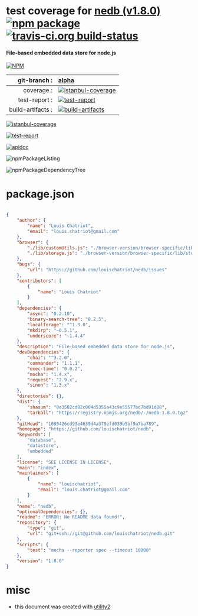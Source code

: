 # test coverage for  [nedb (v1.8.0)](https://github.com/louischatriot/nedb)  [![npm package](https://img.shields.io/npm/v/npmtest-nedb.svg?style=flat-square)](https://www.npmjs.org/package/npmtest-nedb) [![travis-ci.org build-status](https://api.travis-ci.org/npmtest/node-npmtest-nedb.svg)](https://travis-ci.org/npmtest/node-npmtest-nedb)
#### File-based embedded data store for node.js

[![NPM](https://nodei.co/npm/nedb.png?downloads=true)](https://www.npmjs.com/package/nedb)

| git-branch : | [alpha](https://github.com/npmtest/node-npmtest-nedb/tree/alpha)|
|--:|:--|
| coverage : | [![istanbul-coverage](https://npmtest.github.io/node-npmtest-nedb/build/coverage.badge.svg)](https://npmtest.github.io/node-npmtest-nedb/build/coverage.html/index.html)|
| test-report : | [![test-report](https://npmtest.github.io/node-npmtest-nedb/build/test-report.badge.svg)](https://npmtest.github.io/node-npmtest-nedb/build/test-report.html)|
| build-artifacts : | [![build-artifacts](https://npmtest.github.io/node-npmtest-nedb/glyphicons_144_folder_open.png)](https://github.com/npmtest/node-npmtest-nedb/tree/gh-pages/build)|

[![istanbul-coverage](https://npmtest.github.io/node-npmtest-nedb/build/screenCapture.buildCustomOrg.browser.coverage.html.png)](https://npmtest.github.io/node-npmtest-nedb/build/coverage.html/index.html)

[![test-report](https://npmtest.github.io/node-npmtest-nedb/build/screenCapture.buildCustomOrg.browser.%252Fhome%252Ftravis%252Fbuild%252Fnpmtest%252Fnode-npmtest-nedb%252Ftmp%252Fbuild%252Ftest-report.html.png)](https://npmtest.github.io/node-npmtest-nedb/build/test-report.html)

[![apidoc](https://npmdoc.github.io/node-npmdoc-nedb/build/screenCapture.buildApidoc.browser.%252Fhome%252Ftravis%252Fbuild%252Fnpmdoc%252Fnode-npmdoc-nedb%252Ftmp%252Fbuild%252Fapidoc.html.png)](https://npmdoc.github.io/node-npmdoc-nedb/build/apidoc.html)

![npmPackageListing](https://npmtest.github.io/node-npmtest-nedb/build/screenCapture.npmPackageListing.svg)

![npmPackageDependencyTree](https://npmtest.github.io/node-npmtest-nedb/build/screenCapture.npmPackageDependencyTree.svg)



# package.json

```json

{
    "author": {
        "name": "Louis Chatriot",
        "email": "louis.chatriot@gmail.com"
    },
    "browser": {
        "./lib/customUtils.js": "./browser-version/browser-specific/lib/customUtils.js",
        "./lib/storage.js": "./browser-version/browser-specific/lib/storage.js"
    },
    "bugs": {
        "url": "https://github.com/louischatriot/nedb/issues"
    },
    "contributors": [
        {
            "name": "Louis Chatriot"
        }
    ],
    "dependencies": {
        "async": "0.2.10",
        "binary-search-tree": "0.2.5",
        "localforage": "^1.3.0",
        "mkdirp": "~0.5.1",
        "underscore": "~1.4.4"
    },
    "description": "File-based embedded data store for node.js",
    "devDependencies": {
        "chai": "^3.2.0",
        "commander": "1.1.1",
        "exec-time": "0.0.2",
        "mocha": "1.4.x",
        "request": "2.9.x",
        "sinon": "1.3.x"
    },
    "directories": {},
    "dist": {
        "shasum": "0e3502cd82c004d5355a43c9e55577bd7bd91d88",
        "tarball": "https://registry.npmjs.org/nedb/-/nedb-1.8.0.tgz"
    },
    "gitHead": "1695426cd93e4639d4a379efd039b5bf9a7ba789",
    "homepage": "https://github.com/louischatriot/nedb",
    "keywords": [
        "database",
        "datastore",
        "embedded"
    ],
    "license": "SEE LICENSE IN LICENSE",
    "main": "index",
    "maintainers": [
        {
            "name": "louischatriot",
            "email": "louis.chatriot@gmail.com"
        }
    ],
    "name": "nedb",
    "optionalDependencies": {},
    "readme": "ERROR: No README data found!",
    "repository": {
        "type": "git",
        "url": "git+ssh://git@github.com/louischatriot/nedb.git"
    },
    "scripts": {
        "test": "mocha --reporter spec --timeout 10000"
    },
    "version": "1.8.0"
}
```



# misc
- this document was created with [utility2](https://github.com/kaizhu256/node-utility2)
